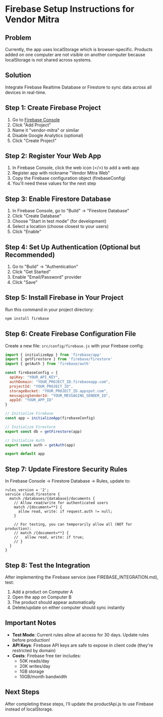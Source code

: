# Firebase Setup Instructions for Vendor Mitra

## Problem
Currently, the app uses localStorage which is browser-specific. Products added on one computer are not visible on another computer because localStorage is not shared across systems.

## Solution
Integrate Firebase Realtime Database or Firestore to sync data across all devices in real-time.

## Step 1: Create Firebase Project

1. Go to [Firebase Console](https://console.firebase.google.com/)
2. Click "Add Project"
3. Name it "vendor-mitra" or similar
4. Disable Google Analytics (optional)
5. Click "Create Project"

## Step 2: Register Your Web App

1. In Firebase Console, click the web icon (</>) to add a web app
2. Register app with nickname "Vendor Mitra Web"
3. Copy the Firebase configuration object (firebaseConfig)
4. You'll need these values for the next step

## Step 3: Enable Firestore Database

1. In Firebase Console, go to "Build" → "Firestore Database"
2. Click "Create Database"
3. Choose "Start in test mode" (for development)
4. Select a location (choose closest to your users)
5. Click "Enable"

## Step 4: Set Up Authentication (Optional but Recommended)

1. Go to "Build" → "Authentication"
2. Click "Get Started"
3. Enable "Email/Password" provider
4. Click "Save"

## Step 5: Install Firebase in Your Project

Run this command in your project directory:

```bash
npm install firebase
```

## Step 6: Create Firebase Configuration File

Create a new file: `src/config/firebase.js` with your Firebase config:

```javascript
import { initializeApp } from 'firebase/app'
import { getFirestore } from 'firebase/firestore'
import { getAuth } from 'firebase/auth'

const firebaseConfig = {
  apiKey: "YOUR_API_KEY",
  authDomain: "YOUR_PROJECT_ID.firebaseapp.com",
  projectId: "YOUR_PROJECT_ID",
  storageBucket: "YOUR_PROJECT_ID.appspot.com",
  messagingSenderId: "YOUR_MESSAGING_SENDER_ID",
  appId: "YOUR_APP_ID"
}

// Initialize Firebase
const app = initializeApp(firebaseConfig)

// Initialize Firestore
export const db = getFirestore(app)

// Initialize Auth
export const auth = getAuth(app)

export default app
```

## Step 7: Update Firestore Security Rules

In Firebase Console → Firestore Database → Rules, update to:

```
rules_version = '2';
service cloud.firestore {
  match /databases/{database}/documents {
    // Allow read/write for authenticated users
    match /{document=**} {
      allow read, write: if request.auth != null;
    }
    
    // For testing, you can temporarily allow all (NOT for production):
    // match /{document=**} {
    //   allow read, write: if true;
    // }
  }
}
```

## Step 8: Test the Integration

After implementing the Firebase service (see FIREBASE_INTEGRATION.md), test:

1. Add a product on Computer A
2. Open the app on Computer B
3. The product should appear automatically
4. Delete/update on either computer should sync instantly

## Important Notes

- **Test Mode**: Current rules allow all access for 30 days. Update rules before production!
- **API Keys**: Firebase API keys are safe to expose in client code (they're restricted by domain)
- **Costs**: Firebase free tier includes:
  - 50K reads/day
  - 20K writes/day
  - 1GB storage
  - 10GB/month bandwidth

## Next Steps

After completing these steps, I'll update the productApi.js to use Firebase instead of localStorage.
